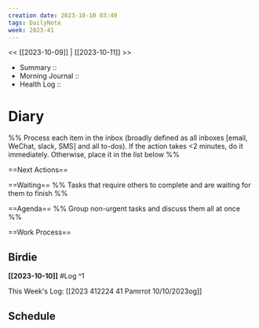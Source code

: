```yaml
---
creation date: 2023-10-10 03:49
tags: DailyNote
week: 2023-41
---
```

<< [[2023-10-09]] | [[2023-10-11]] >>

- Summary ::
- Morning Journal ::
- Health Log ::

# Diary
%% Process each item in the inbox (broadly defined as all inboxes [email, WeChat, slack, SMS] and all to-dos). If the action takes <2 minutes, do it immediately. Otherwise, place it in the list below %%

==Next Actions==

==Waiting==
%% Tasks that require others to complete and are waiting for them to finish %%

==Agenda==
%% Group non-urgent tasks and discuss them all at once %%

==Work Process==

## Birdie
**[[2023-10-10]]**
#Log
^1

This Week's Log: [[2023 412224 41 Pamrrot 10/10/2023og]]

## Schedule

